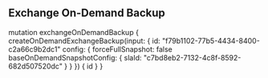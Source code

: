 ## Exchange On-Demand Backup

mutation exchangeOnDemandBackup {
  createOnDemandExchangeBackup(input: {
    id: "f79b1102-77b5-4434-8400-c2a66c9b2dc1"
    config: {
      forceFullSnapshot: false
      baseOnDemandSnapshotConfig: {
        slaId: "c7bd8eb2-7132-4c8f-8592-682d507520dc"
      }
    }
  }) {
    id
  }
}
